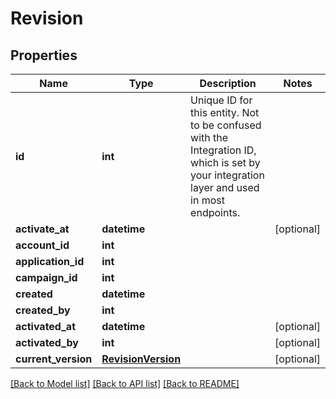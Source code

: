 # Revision

## Properties
Name | Type | Description | Notes
------------ | ------------- | ------------- | -------------
**id** | **int** | Unique ID for this entity. Not to be confused with the Integration ID, which is set by your integration layer and used in most endpoints. | 
**activate_at** | **datetime** |  | [optional] 
**account_id** | **int** |  | 
**application_id** | **int** |  | 
**campaign_id** | **int** |  | 
**created** | **datetime** |  | 
**created_by** | **int** |  | 
**activated_at** | **datetime** |  | [optional] 
**activated_by** | **int** |  | [optional] 
**current_version** | [**RevisionVersion**](RevisionVersion.md) |  | [optional] 

[[Back to Model list]](../README.md#documentation-for-models) [[Back to API list]](../README.md#documentation-for-api-endpoints) [[Back to README]](../README.md)



